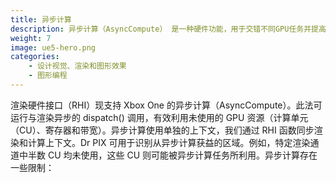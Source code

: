```yaml
---
title: 异步计算
description: 异步计算（AsyncCompute） 是一种硬件功能，用于交错不同GPU任务并提高工作效率。
weight: 7
image: ue5-hero.png
categories:
    - 设计视觉、渲染和图形效果
    - 图形编程
---
```

渲染硬件接口（RHI）现支持 Xbox One 的异步计算（AsyncCompute）。此法可运行与渲染异步的 dispatch() 调用，有效利用未使用的 GPU 资源（计算单元（CU）、寄存器和带宽）。异步计算使用单独的上下文，我们通过 RHI 函数同步渲染和计算上下文。Dr PIX 可用于识别从异步计算获益的区域。例如，特定渲染通道中半数 CU 均未使用，这些 CU 则可能被异步计算任务所利用。异步计算存在一些限制：